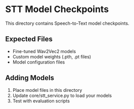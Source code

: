 ﻿# STT Model Checkpoints

This directory contains Speech-to-Text model checkpoints.

## Expected Files

- Fine-tuned Wav2Vec2 models
- Custom model weights (.pth, .pt files)
- Model configuration files

## Adding Models

1. Place model files in this directory
2. Update core/stt_service.py to load your models
3. Test with evaluation scripts

